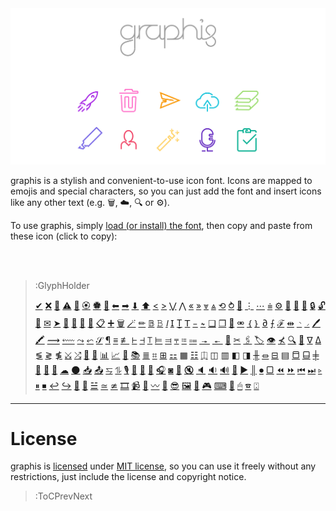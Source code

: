 <img src="/docs/assets/banner-rainbow.svg">

graphis is a stylish and convenient-to-use icon font. Icons are mapped to emojis and special characters,
so you can just add the font and insert icons like any other text (e.g. 🗑, ☁, 🔍 or ⚙).

To use graphis, simply [load (or install) the font](usage), then copy and paste from these icon (click to copy):

<br><br>

> :GlyphHolder
>
> [✔](:Glyph (tag=done check accept miscellaneous))
> [❌](:Glyph (tag=cancel close remove reject delete navigation clear reset miscellaneous))
> [🚫](:Glyph (tag=error wrong oops down danger miscellaneous))
> [⚠](:Glyph (tag=warning caution careful miscellaneous))
> [🚀](:Glyph (tag=rocket launch space moon success miscellaneous))
> [🏵](:Glyph (tag=badge approve honor prize award qualification qualify quality miscellaneous))
> [🏶](:Glyph (tag=badge reject disapprove award quality qualification disqualify miscellaneous))
> [🙅](:Glyph (tag=badge reject disapprove award quality qualification disqualify miscellaneous))
> [⬅](:Glyph (tag=arrow left back navigation))
> [➡](:Glyph (tag=arrow right forward navigation))
> [⬇](:Glyph (tag=arrow down bottom navigation))
> [⬆](:Glyph (tag=arrow up top navigation))
> [<](:Glyph (tag=chevron left navigation previous))
> [>](:Glyph (tag=chevron right navigation next))
> [⋁](:Glyph (tag=chevron down bottom navigation))
> [⋀](:Glyph (tag=chevron up top navigation))
> [«](:Glyph (tag=chevron left navigation previous))
> [»](:Glyph (tag=chevron right navigation next))
> [⩔](:Glyph (tag=chevron down bottom navigation))
> [⩓](:Glyph (tag=chevron up top navigation))
> [⟲](:Glyph (tag=refresh arrow loop navigation))
> [⥁](:Glyph (tag=refresh arrow loop navigation sync))
> [🔄](:Glyph (tag=refresh arrow loop navigation sync))
> [⋮](:Glyph (tag=dots more menu options navigation))
> [⋯](:Glyph (tag=dots more menu options navigation))
> [⩧](:Glyph (tag=hamburger menu navigation))
> [⚙](:Glyph (tag=settings options configurations navigation))
> [👤](:Glyph (tag=person people authentication user access account profile))
> [👥](:Glyph (tag=people persons group audience access permissions users accounts authentication))
> [👴](:Glyph (tag=reader people person subscriber user account authentication))
> [🔒](:Glyph (tag=lock login authentication authorization access))
> [🔓](:Glyph (tag=lock unlock login logout authentication authorization access))
> [🎴](:Glyph (tag=card key access profile authentication))
> [✉](:Glyph (tag=email send letter envelope mail notification message communication))
> [➤](:Glyph (tag=send message paper-plane chat messaging communcation))
> [💬](:Glyph (tag=chat discussion message send announcement talk messaging communcation))
> [🙊](:Glyph (tag=chat discussion message send talk messaging communcation))
> [💭](:Glyph (tag=comment opinion chat discussion message messaging communcation))
> [💨](:Glyph (tag=comment opinion chat discussion message messaging communcation))
> [📋](:Glyph (tag=assignment todo task communcation))
> [➕](:Glyph (tag=add plus new create content))
> [🗑](:Glyph (tag=bin trash garbage remove delete content))
> [🪄](:Glyph (tag=magic wand wizard autoheal autofix magical))
> [✏](:Glyph (tag=pencil edit write scribble draw))
> [𝔹](:Glyph (tag=bold text))
> [𝙱](:Glyph (tag=bold text))
> [𝘐](:Glyph (tag=italic text))
> [𝖨](:Glyph (tag=italic text))
> [Ṯ](:Glyph (tag=underline text))
> [𝖳](:Glyph (tag=underline text))
> [᭸](:Glyph (tag=strike-through strikethrough overline text))
> [᭺](:Glyph (tag=strike-through strikethrough overline text))
> [❏](:Glyph (tag=shadow text text-shadow))
> [❐](:Glyph (tag=shadow text text-shadow))
> [🔗](:Glyph (tag=link chain connection url website anchor text))
> [⚮](:Glyph (tag=link chain connection url website anchor text))
> [｛](:Glyph (tag=curly-bracers code inline-code text))
> [｝](:Glyph (tag=curly-bracers code inline-code text))
> [∂](:Glyph (tag=quote format layout text))
> [⨍](:Glyph (tag=cursive function math equation latex formula text))
> [ℱ](:Glyph (tag=text font style font-family text-style))
> [⇹](:Glyph (tag=text font size))
> [◝](:Glyph (tag=text superscript power above))
> [◞](:Glyph (tag=text subscript index below))
> [🖊](:Glyph (tag=highlight marker text))
> [🖍](:Glyph (tag=highlight marker text))
> [⟿](:Glyph (tag=highlight danger error wrong wave wavy mark text))
> [⬳](:Glyph (tag=highlight danger error wrong wave wavy mark text))
> [⤳](:Glyph (tag=highlight warning caution wave wavy mark text))
> [⬿](:Glyph (tag=highlight warning caution wave wavy mark text))
> [𝒮](:Glyph (tag=signature text certify))
> [¶](:Glyph (tag=pilcrow paragraph-sign text))
> [≡](:Glyph (tag=text writing typing paragraph content format layout text))
> [≢](:Glyph (tag=text writing typing paragraph content format layout text))
> [⊢](:Glyph (tag=text align left format))
> [⊣](:Glyph (tag=text align right format))
> [⊤](:Glyph (tag=text align center format))
> [⊨](:Glyph (tag=text justify align left format))
> [⫤](:Glyph (tag=text justify align right format))
> [⫧](:Glyph (tag=text jusityf center format))
> [≔](:Glyph (tag=layout format content list items checklist bullets text))
> [⩴](:Glyph (tag=layout format content list items numbered bullets text))
> [↠](:Glyph (tag=text indent layout format))
> [↞](:Glyph (tag=text indent layout format))
> [📑](:Glyph (tag=copy duplicate content text))
> [✂](:Glyph (tag=scissors cut content text))
> [🖇](:Glyph (tag=copy cut paste content text))
> [🏷](:Glyph (tag=label tag offer sale content data))
> [👁](:Glyph (tag=eye preview see xray vision))
> [⊀](:Glyph (tag=eye preview see xray vision))
> [🔍](:Glyph (tag=find select maginfying-glass search content navigation data))
> [🙈](:Glyph (tag=find select magnifying-glass search content data))
> [∇](:Glyph (tag=filter find sort data table query content))
> [∆](:Glyph (tag=filter find sort data table query content))
> [≶](:Glyph (tag=order sort ascending growing sorting direction data table query content))
> [≷](:Glyph (tag=order sort descending decreasing sorting direction data table query content))
> [≸](:Glyph (tag=order sort sorting direction data table query content))
> [⤩](:Glyph (tag=flowchart flow-chart workflow algorithm process graph data content))
> [⤮](:Glyph (tag=flowchart flow-chart workflow algorithm process graph data content))
> [📝](:Glyph (tag=draft write layout margin padding template content data))
> [📄](:Glyph (tag=article blog post writing paper journal content data))
> [📊](:Glyph (tag=barchart bar-chart graph statistics stats content data))
> [📈](:Glyph (tag=linechart line-chart graph statistics stats content data))
> [🥧](:Glyph (tag=piechart pie-chart graph statistics stats content data))
> [📚](:Glyph (tag=books library reading bookmarks content data))
> [≣](:Glyph (tag=lines layout data content))
> [⌗](:Glyph (tag=table layout data content))
> [⊞](:Glyph (tag=grid layout content))
> [⚏](:Glyph (tag=grid layout content))
> [▦](:Glyph (tag=grid compact layout content))
> [☷](:Glyph (tag=grid compact layout content))
> [⎅](:Glyph (tag=columns layout flex content))
> [◫](:Glyph (tag=stack cards columns layout content))
> [▥](:Glyph (tag=stack compact cards columns layout content))
> [◧](:Glyph (tag=layout flex columns sidebar side-bar content))
> [◨](:Glyph (tag=layout flex columns sidebar side-bar content))
> [╫](:Glyph (tag=layout flex columns sidebar side-bar content))
> [⏛](:Glyph (tag=rows layout flex content))
> [⊟](:Glyph (tag=stack cards rows layout content))
> [▤](:Glyph (tag=stack compact cards rows layout content))
> [⬒](:Glyph (tag=layout flex rows bar navbar header content window))
> [⬓](:Glyph (tag=layout flex rows bar footer content))
> [╪](:Glyph (tag=layout flex rows bar content window))
> [🍱](:Glyph (tag=layout misaligned mis-aligned content tiles))
> [🎇](:Glyph (tag=slider slideview present layout content))
> [🌅](:Glyph (tag=slider slideview present layout content))
> [☁](:Glyph (tag=cloud online sync backup connection))
> [🌑](:Glyph (tag=offline online cloud sync backup connection))
> [📥](:Glyph (tag=download backup store cloud connection))
> [📤](:Glyph (tag=upload backup store cloud sync connection))
> [⥧](:Glyph (tag=swap arrow sync transfer connection))
> [⥮](:Glyph (tag=swap arrow sync transfer connection))
> [🎙](:Glyph (tag=microphone audio voice sound multimedia))
> [🎤](:Glyph (tag=microphone audio voice sound multimedia))
> [🎥](:Glyph (tag=camera video selfie picture webcam multimedia))
> [🎦](:Glyph (tag=camera video selfie picture webcam multimedia))
> [🎧](:Glyph (tag=headphone sound music audio multimedia))
> [◙](:Glyph (tag=speaker sound music audio multimedia))
> [📢](:Glyph (tag=megaphone speaker sound volume audio multimedia))
> [🔇](:Glyph (tag=megaphone speaker sound volume mute audio multimedia))
> [🔈](:Glyph (tag=megaphone speaker sound volume audio multimedia))
> [🔉](:Glyph (tag=megaphone speaker sound volume audio multimedia))
> [🔊](:Glyph (tag=megaphone speaker sound volume audio multimedia))
> [🧏](:Glyph (tag=audio voice deaf ear closed captions cc subtitle multimedia))
> [▶](:Glyph (tag=play playback multimedia))
> [║](:Glyph (tag=pause playback multimedia))
> [⏺](:Glyph (tag=record playback multimedia))
> [▢](:Glyph (tag=stop playback multimedia))
> [⏪](:Glyph (tag=bwd backward fast-reverse rewind playback multimedia))
> [⏩](:Glyph (tag=fwd forward fast-forward playback multimedia))
> [⏮](:Glyph (tag=previous previous-track playback multimedia))
> [⏭](:Glyph (tag=backward bwd next next-track playback multimedia))
> [▹](:Glyph (tag=play playback multimedia))
> [⏸](:Glyph (tag=pause playback multimedia))
> [⏹](:Glyph (tag=play playback multimedia))
> [↩](:Glyph (tag=backward playback multimedia))
> [↪](:Glyph (tag=forward playback multimedia))
> [🔁](:Glyph (tag=loop repeat playback multimedia))
> [🔀](:Glyph (tag=shuffle order playback multimedia))
> [☱](:Glyph (tag=queue playlist playback multimedia))
> [≃](:Glyph (tag=closed-captions cc video subtitle playback multimedia))
> [≄](:Glyph (tag=closed-captions cc video subtitle playback multimedia))
> [🎞](:Glyph (tag=movie film tv content multimedia))
> [📹](:Glyph (tag=video clip tv content multimedia))
> [🎵](:Glyph (tag=musical notes melody content multimedia))
> [〰](:Glyph (tag=wave sound music soundtrack voice audio content multimedia))
> [🕺](:Glyph (tag=gif animation image sticker content multimedia))
> [😎](:Glyph (tag=emoji sticker sunglasses cool face content multimedia))
> [🖼](:Glyph (tag=picture image photo gallery content multimedia))
> [📎](:Glyph (tag=attachment paperclip paper-clip files content multimedia))
> [🎮](:Glyph (tag=game-controller controller joystick input device))
> [⌨](:Glyph (tag=keyboard keypad input typing device))
> [📇](:Glyph (tag=keyboard keypad input typing device))
> [🖱](:Glyph (tag=mouse scroll input click device))
> [☎](:Glyph (tag=numpad phone dialpad input device))
> [⍠](:Glyph (tag=remote tv input device))


---

# License

graphis is [licensed](https://github.com/loreanvictor/graphis/blob/main/LICENSE) under [MIT license](https://en.wikipedia.org/wiki/MIT_License),
so you can use it freely without any restrictions, just include the license and copyright notice.

> :ToCPrevNext
